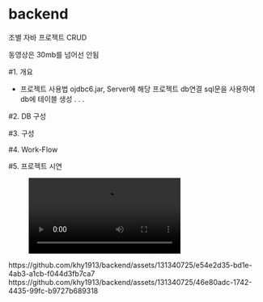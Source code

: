 # backend

조별 자바 프로젝트 CRUD

동영상은 30mb를 넘어선 안됨

#1. 개요
  - 프로젝트 사용법
     ojdbc6.jar, Server에 해당 프로젝트 db연결
    sql문을 사용하여 db에 테이블 생성
    .
    .
    .

#2. DB 구성

#3. 구성

#4. Work-Flow

#5. 프로젝트 시연
<figure>
  <video autoplay>
    <source src="https://github.com/khy1913/backend/assets/131340725/46e80adc-1742-4435-99fc-b9727b689318" type="video/mp4">
  </video>
</figure>
https://github.com/khy1913/backend/assets/131340725/e54e2d35-bd1e-4ab3-a1cb-f044d3fb7ca7
https://github.com/khy1913/backend/assets/131340725/46e80adc-1742-4435-99fc-b9727b689318
